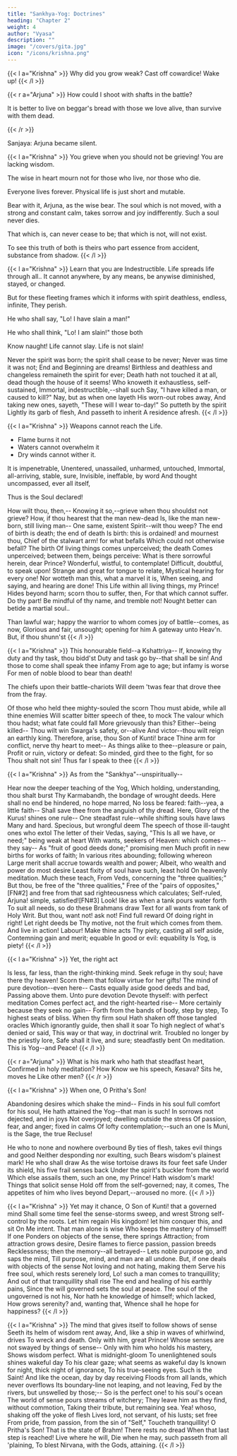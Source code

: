 ```yaml
---
title: "Sankhya-Yog: Doctrines"
heading: "Chapter 2"
weight: 4
author: "Vyasa"
description: ""
image: "/covers/gita.jpg"
icon: "/icons/krishna.png"
---
```



<!-- Sanjaya.

He was filled with such compassion and grief.  -->
<!-- With eyes tear-dimmed, despondent, in stern words
The Driver, Madhusudan, thus addressed: -->


{{< l a="Krishna" >}}
Why did you grow weak? Cast off cowardice! Wake up!
{{< /l >}}


{{< r a="Arjuna" >}}
How could I shoot with shafts in the battle? 

<!-- On Bhishma, or on Drona-O thou Chief!--
Both worshipful, both honourable men? -->
It is better to live on beggar's bread with those we love alive, than survive with them dead. 

<!-- Who are you to Ah! were it worse-who knows?--to be
Victor or vanquished here,
When those confront us angrily
Whose death leaves living drear?
In pity lost, by doubtings tossed,
My thoughts-distracted-turn
To Thee, the Guide I reverence most,
That I may counsel learn:

I know not what would heal the grief
Burned into soul and sense,
If I were earth's unchallenged chief--
A god--and these gone thence! -->
{{< /r >}}

Sanjaya: Arjuna became silent. 

{{< l a="Krishna" >}}
You grieve when you should not be grieving! You are lacking wisdom.

The wise in heart mourn not for those who live, nor those who die.

Everyone lives forever. Physical life is just short and mutable.  
<!-- Nor I, nor thou, nor any one of these,
Ever was not, nor ever will not be,
For ever and for ever afterwards.
All, that doth live, lives always! To man's frame
As there come infancy and youth and age,
So come there raisings-up and layings-down
Of other and of other life-abodes,
Which the wise know, and fear not. This that irks--
Thy sense-life, thrilling to the elements--
Bringing thee heat and cold, sorrows and joys, -->
<!-- 'Tis brief and mutable! --> 

Bear with it, Arjuna, as the wise bear. The soul which is not moved, with a strong and constant calm, takes sorrow and joy indifferently. Such a soul never dies.

<!-- Lives in the life undying! --> That which is, can never cease to be; that which is not, will not exist. 

To see this truth of both is theirs who part essence from accident, substance from shadow. 
{{< /l >}}



{{< l a="Krishna" >}}
Learn that you are Indestructible.  Life spreads life through all.. It cannot anywhere, by any means, be anywise diminished, stayed, or changed.

But for these fleeting frames which it informs with spirit deathless, endless, infinite,
They perish. <!-- Let them perish, Prince! and fight! -->

He who shall say, "Lo! I have slain a man!"

He who shall think, "Lo! I am slain!" those both

Know naught! Life cannot slay. Life is not slain!

Never the spirit was born; the spirit shall cease to be never;
Never was time it was not; End and Beginning are dreams!
Birthless and deathless and changeless remaineth the spirit for ever;
Death hath not touched it at all, dead though the house of it seems!
Who knoweth it exhaustless, self-sustained,
Immortal, indestructible,--shall such
Say, "I have killed a man, or caused to kill?"
Nay, but as when one layeth
His worn-out robes away,
And taking new ones, sayeth,
"These will I wear to-day!"
So putteth by the spirit
Lightly its garb of flesh,
And passeth to inherit
A residence afresh.
{{< /l >}}


{{< l a="Krishna" >}}
Weapons cannot reach the Life.
- Flame burns it not
- Waters cannot overwhelm it
- Dry winds cannot wither it. 

It is impenetrable, Unentered, unassailed, unharmed, untouched, Immortal, all-arriving, stable, sure,
Invisible, ineffable, by word And thought uncompassed, ever all itself,

Thus is the Soul declared! 

How wilt thou, then,--
Knowing it so,--grieve when thou shouldst not grieve?
How, if thou hearest that the man new-dead
Is, like the man new-born, still living man--
One same, existent Spirit--wilt thou weep?
The end of birth is death; the end of death
Is birth: this is ordained! and mournest thou,
Chief of the stalwart arm! for what befalls
Which could not otherwise befall? The birth
Of living things comes unperceived; the death
Comes unperceived; between them, beings perceive:
What is there sorrowful herein, dear Prince?
Wonderful, wistful, to contemplate!
Difficult, doubtful, to speak upon!
Strange and great for tongue to relate,
Mystical hearing for every one!
Nor wotteth man this, what a marvel it is,
When seeing, and saying, and hearing are done!
This Life within all living things, my Prince!
Hides beyond harm; scorn thou to suffer, then,
For that which cannot suffer. Do thy part!
Be mindful of thy name, and tremble not!
Nought better can betide a martial soul..

Than lawful war; happy the warrior to whom comes joy of battle--comes, as now,
Glorious and fair, unsought; opening for him
A gateway unto Heav'n. But, if thou shunn'st
{{< /l >}}



{{< l a="Krishna" >}}
This honourable field--a Kshattriya--
If, knowing thy duty and thy task, thou bidd'st
Duty and task go by--that shall be sin!
And those to come shall speak thee infamy
From age to age; but infamy is worse
For men of noble blood to bear than death!

The chiefs upon their battle-chariots
Will deem 'twas fear that drove thee from the fray.

Of those who held thee mighty-souled the scorn
Thou must abide, while all thine enemies
Will scatter bitter speech of thee, to mock
The valour which thou hadst; what fate could fall
More grievously than this? Either--being killed--
Thou wilt win Swarga's safety, or--alive
And victor--thou wilt reign an earthly king.
Therefore, arise, thou Son of Kunti! brace
Thine arm for conflict, nerve thy heart to meet--
As things alike to thee--pleasure or pain,
Profit or ruin, victory or defeat:
So minded, gird thee to the fight, for so Thou shalt not sin!
Thus far I speak to thee
{{< /l >}}

{{< l a="Krishna" >}}
As from the "Sankhya"--unspiritually--

Hear now the deeper teaching of the Yog,
Which holding, understanding, thou shalt burst
Thy Karmabandh, the bondage of wrought deeds.
Here shall no end be hindered, no hope marred,
No loss be feared: faith--yea, a little faith--
Shall save thee from the anguish of thy dread.
Here, Glory of the Kurus! shines one rule--
One steadfast rule--while shifting souls have laws
Many and hard. Specious, but wrongful deem
The speech of those ill-taught ones who extol
The letter of their Vedas, saying, "This
Is all we have, or need;" being weak at heart
With wants, seekers of Heaven: which comes--they say--
As "fruit of good deeds done;" promising men
Much profit in new births for works of faith;
In various rites abounding; following whereon
Large merit shall accrue towards wealth and power;
Albeit, who wealth and power do most desire
Least fixity of soul have such, least hold
On heavenly meditation. Much these teach,
From Veds, concerning the "three qualities;"
But thou, be free of the "three qualities,"
Free of the "pairs of opposites,"[FN#2] and free from that sad righteousness which calculates;
Self-ruled, Arjuna! simple, satisfied![FN#3]
Look! like as when a tank pours water forth
To suit all needs, so do these Brahmans draw
Text for all wants from tank of Holy Writ.
But thou, want not! ask not! Find full reward
Of doing right in right! Let right deeds be
Thy motive, not the fruit which comes from them.
And live in action! Labour! Make thine acts
Thy piety, casting all self aside,
Contemning gain and merit; equable
In good or evil: equability
Is Yog, is piety!
{{< /l >}}


{{< l a="Krishna" >}}
Yet, the right act

Is less, far less, than the right-thinking mind.
Seek refuge in thy soul; have there thy heaven!
Scorn them that follow virtue for her gifts!
The mind of pure devotion--even here--
Casts equally aside good deeds and bad,
Passing above them. Unto pure devotion
Devote thyself: with perfect meditation
Comes perfect act, and the right-hearted rise--
More certainly because they seek no gain--
Forth from the bands of body, step by step,
To highest seats of bliss. When thy firm soul
Hath shaken off those tangled oracles
Which ignorantly guide, then shall it soar
To high neglect of what's denied or said,
This way or that way, in doctrinal writ.
Troubled no longer by the priestly lore,
Safe shall it live, and sure; steadfastly bent
On meditation. This is Yog--and Peace!
{{< /l >}}

{{< r a="Arjuna" >}}
What is his mark who hath that steadfast heart,
Confirmed in holy meditation? How
Know we his speech, Kesava? Sits he, moves he
Like other men?
{{< /r >}}


{{< l a="Krishna" >}}
When one, O Pritha's Son!

Abandoning desires which shake the mind--
Finds in his soul full comfort for his soul,
He hath attained the Yog--that man is such!
In sorrows not dejected, and in joys
Not overjoyed; dwelling outside the stress
Of passion, fear, and anger; fixed in calms
Of lofty contemplation;--such an one
Is Muni, is the Sage, the true Recluse!

He who to none and nowhere overbound
By ties of flesh, takes evil things and good
Neither desponding nor exulting, such
Bears wisdom's plainest mark! He who shall draw
As the wise tortoise draws its four feet safe
Under its shield, his five frail senses back
Under the spirit's buckler from the world
Which else assails them, such an one, my Prince!
Hath wisdom's mark! Things that solicit sense
Hold off from the self-governed; nay, it comes,
The appetites of him who lives beyond
Depart,--aroused no more. 
{{< /l >}}



{{< l a="Krishna" >}}
Yet may it chance,
O Son of Kunti! that a governed mind
Shall some time feel the sense-storms sweep, and wrest
Strong self-control by the roots. Let him regain
His kingdom! let him conquer this, and sit
On Me intent. That man alone is wise
Who keeps the mastery of himself! If one
Ponders on objects of the sense, there springs
Attraction; from attraction grows desire,
Desire flames to fierce passion, passion breeds
Recklessness; then the memory--all betrayed--
Lets noble purpose go, and saps the mind,
Till purpose, mind, and man are all undone.
But, if one deals with objects of the sense
Not loving and not hating, making them
Serve his free soul, which rests serenely lord,
Lo! such a man comes to tranquillity;
And out of that tranquillity shall rise
The end and healing of his earthly pains,
Since the will governed sets the soul at peace.
The soul of the ungoverned is not his,
Nor hath he knowledge of himself; which lacked,
How grows serenity? and, wanting that,
Whence shall he hope for happiness?
{{< /l >}}


{{< l a="Krishna" >}}
The mind that gives itself to follow shows of sense
Seeth its helm of wisdom rent away,
And, like a ship in waves of whirlwind, drives
To wreck and death. Only with him, great Prince!
Whose senses are not swayed by things of sense--
Only with him who holds his mastery,
Shows wisdom perfect. What is midnight-gloom
To unenlightened souls shines wakeful day
To his clear gaze; what seems as wakeful day
Is known for night, thick night of ignorance,
To his true-seeing eyes. Such is the Saint!
And like the ocean, day by day receiving
Floods from all lands, which never overflows
Its boundary-line not leaping, and not leaving,
Fed by the rivers, but unswelled by those;--
So is the perfect one! to his soul's ocean
The world of sense pours streams of witchery;
They leave him as they find, without commotion,
Taking their tribute, but remaining sea.
Yea! whoso, shaking off the yoke of flesh
Lives lord, not servant, of his lusts; set free
From pride, from passion, from the sin of "Self,"
Toucheth tranquillity! O Pritha's Son!
That is the state of Brahm! There rests no dread
When that last step is reached! Live where he will,
Die when he may, such passeth from all 'plaining,
To blest Nirvana, with the Gods, attaining.
{{< /l >}}

<!-- HERE ENDETH CHAPTER II. OF THE BHAGAVAD-GITA,
Entitled "Sankhya-Yog,"
Or "The Book of Doctrines." -->




